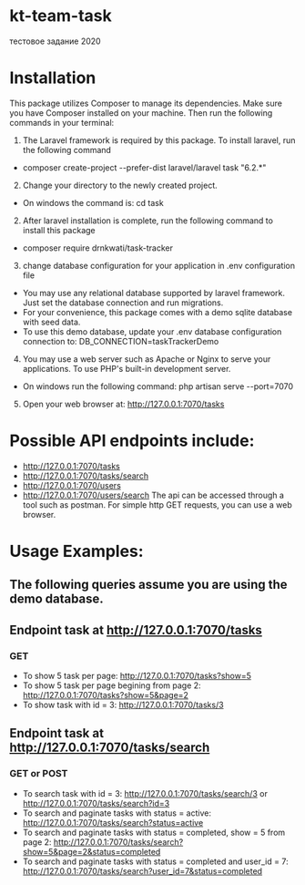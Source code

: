 # kt-team-task
тестовое задание 2020

# Installation
This package utilizes Composer to manage its dependencies. Make sure you have Composer installed on your machine.
Then run the following commands in your terminal: 
1) The Laravel framework is required by this package. To install laravel, run the following command
- composer create-project --prefer-dist laravel/laravel task "6.2.*"
2) Change your directory to the newly created project. 
- On windows the command is: cd task
2) After laravel installation is complete, run the following command to install this package
- composer require drnkwati/task-tracker
3) change database configuration for your application in .env configuration file
- You may use any relational database supported by laravel framework. Just set the database connection and run migrations.
- For your convenience, this package comes with a demo sqlite database with seed data. 
- To use this demo database, update your .env database configuration connection to: DB_CONNECTION=taskTrackerDemo
4) You may use a web server such as Apache or Nginx to serve your applications. To use PHP's built-in development server.
- On windows run the following command: php artisan serve --port=7070
5) Open your web browser at: http://127.0.0.1:7070/tasks

# Possible API endpoints include:
- http://127.0.0.1:7070/tasks
- http://127.0.0.1:7070/tasks/search
- http://127.0.0.1:7070/users
- http://127.0.0.1:7070/users/search
The api can be accessed through a tool such as postman. For simple http GET requests, you can use a web browser.

# Usage Examples: 
## The following queries assume you are using the demo database.

## Endpoint task at http://127.0.0.1:7070/tasks
### GET
-  To show 5 task per page: http://127.0.0.1:7070/tasks?show=5
-  To show 5 task per page begining from page 2: http://127.0.0.1:7070/tasks?show=5&page=2
-  To show task with id = 3: http://127.0.0.1:7070/tasks/3

## Endpoint task at http://127.0.0.1:7070/tasks/search
### GET or POST
-  To search task with id = 3: http://127.0.0.1:7070/tasks/search/3 or http://127.0.0.1:7070/tasks/search?id=3
-  To search and paginate tasks with status = active: http://127.0.0.1:7070/tasks/search?status=active
-  To search and paginate tasks with status = completed, show = 5 from page 2: http://127.0.0.1:7070/tasks/search?show=5&page=2&status=completed
-  To search and paginate tasks with status = completed and user_id = 7: http://127.0.0.1:7070/tasks/search?user_id=7&status=completed
